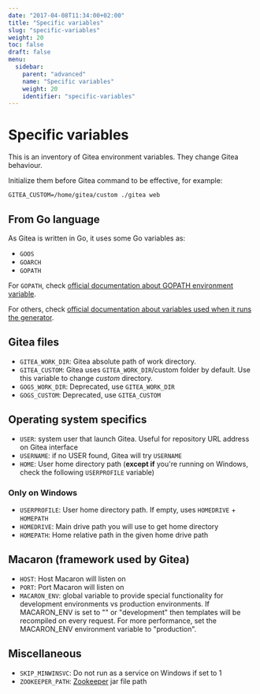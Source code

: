 ```yaml
---
date: "2017-04-08T11:34:00+02:00"
title: "Specific variables"
slug: "specific-variables"
weight: 20
toc: false
draft: false
menu:
  sidebar:
    parent: "advanced"
    name: "Specific variables"
    weight: 20
    identifier: "specific-variables"
---
```


# Specific variables

This is an inventory of Gitea environment variables. They change Gitea behaviour.

Initialize them before Gitea command to be effective, for example:

```
GITEA_CUSTOM=/home/gitea/custom ./gitea web
```

## From Go language

As Gitea is written in Go, it uses some Go variables as:

  * `GOOS`
  * `GOARCH`
  * `GOPATH`

For `GOPATH`, check [official documentation about GOPATH environment variable](https://golang.org/cmd/go/#hdr-GOPATH_environment_variable).

For others, check [official documentation about variables used when it runs the generator](https://golang.org/cmd/go/#hdr-Generate_Go_files_by_processing_source).

## Gitea files

  * `GITEA_WORK_DIR`: Gitea absolute path of work directory.
  * `GITEA_CUSTOM`: Gitea uses `GITEA_WORK_DIR`/custom folder by default. Use this variable to change *custom* directory.
  * `GOGS_WORK_DIR`: Deprecated, use `GITEA_WORK_DIR`
  * `GOGS_CUSTOM`: Deprecated, use `GITEA_CUSTOM`

## Operating system specifics

  * `USER`: system user that launch Gitea. Useful for repository URL address on Gitea interface
  * `USERNAME`: if no USER found, Gitea will try `USERNAME`
  * `HOME`: User home directory path (**except if** you're running on Windows, check  the following `USERPROFILE` variable)

### Only on Windows

  * `USERPROFILE`: User home directory path. If empty, uses `HOMEDRIVE` + `HOMEPATH`
  * `HOMEDRIVE`: Main drive path you will use to get home directory
  * `HOMEPATH`: Home relative path in the given home drive path

## Macaron (framework used by Gitea)

  * `HOST`: Host Macaron will listen on
  * `PORT`: Port Macaron will listen on
  * `MACARON_ENV`: global variable to provide special functionality for development environments vs production environments. If MACARON_ENV is set to "" or "development" then templates will be recompiled on every request. For more performance, set the MACARON_ENV environment variable to "production".

## Miscellaneous

  * `SKIP_MINWINSVC`: Do not run as a service on Windows if set to 1
  * `ZOOKEEPER_PATH`: [Zookeeper](http://zookeeper.apache.org/) jar file path


